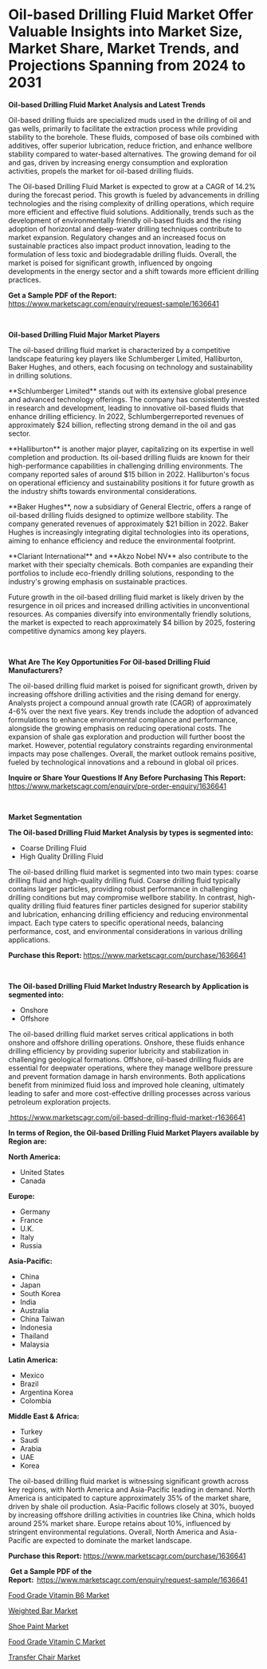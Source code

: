 <p><h1>Oil-based Drilling Fluid Market Offer Valuable Insights into Market Size, Market Share, Market Trends, and Projections Spanning from 2024 to 2031</h1></p><p><strong>Oil-based Drilling Fluid Market Analysis and Latest Trends</strong></p>
<p><p>Oil-based drilling fluids are specialized muds used in the drilling of oil and gas wells, primarily to facilitate the extraction process while providing stability to the borehole. These fluids, composed of base oils combined with additives, offer superior lubrication, reduce friction, and enhance wellbore stability compared to water-based alternatives. The growing demand for oil and gas, driven by increasing energy consumption and exploration activities, propels the market for oil-based drilling fluids.</p><p>The Oil-based Drilling Fluid Market is expected to grow at a CAGR of 14.2% during the forecast period. This growth is fueled by advancements in drilling technologies and the rising complexity of drilling operations, which require more efficient and effective fluid solutions. Additionally, trends such as the development of environmentally friendly oil-based fluids and the rising adoption of horizontal and deep-water drilling techniques contribute to market expansion. Regulatory changes and an increased focus on sustainable practices also impact product innovation, leading to the formulation of less toxic and biodegradable drilling fluids. Overall, the market is poised for significant growth, influenced by ongoing developments in the energy sector and a shift towards more efficient drilling practices.</p></p>
<p><strong>Get a Sample PDF of the Report:&nbsp;</strong> <a href="https://www.marketscagr.com/enquiry/request-sample/1636641">https://www.marketscagr.com/enquiry/request-sample/1636641</a></p>
<p>&nbsp;</p>
<p><strong>Oil-based Drilling Fluid Major Market Players</strong></p>
<p><p>The oil-based drilling fluid market is characterized by a competitive landscape featuring key players like Schlumberger Limited, Halliburton, Baker Hughes, and others, each focusing on technology and sustainability in drilling solutions.</p><p>**Schlumberger Limited** stands out with its extensive global presence and advanced technology offerings. The company has consistently invested in research and development, leading to innovative oil-based fluids that enhance drilling efficiency. In 2022, Schlumbergerreported revenues of approximately $24 billion, reflecting strong demand in the oil and gas sector.</p><p>**Halliburton** is another major player, capitalizing on its expertise in well completion and production. Its oil-based drilling fluids are known for their high-performance capabilities in challenging drilling environments. The company reported sales of around $15 billion in 2022. Halliburton's focus on operational efficiency and sustainability positions it for future growth as the industry shifts towards environmental considerations.</p><p>**Baker Hughes**, now a subsidiary of General Electric, offers a range of oil-based drilling fluids designed to optimize wellbore stability. The company generated revenues of approximately $21 billion in 2022. Baker Hughes is increasingly integrating digital technologies into its operations, aiming to enhance efficiency and reduce the environmental footprint.</p><p>**Clariant International** and **Akzo Nobel NV** also contribute to the market with their specialty chemicals. Both companies are expanding their portfolios to include eco-friendly drilling solutions, responding to the industry's growing emphasis on sustainable practices.</p><p>Future growth in the oil-based drilling fluid market is likely driven by the resurgence in oil prices and increased drilling activities in unconventional resources. As companies diversify into environmentally friendly solutions, the market is expected to reach approximately $4 billion by 2025, fostering competitive dynamics among key players.</p></p>
<p>&nbsp;</p>
<p><strong>What Are The Key Opportunities For Oil-based Drilling Fluid Manufacturers?</strong></p>
<p><p>The oil-based drilling fluid market is poised for significant growth, driven by increasing offshore drilling activities and the rising demand for energy. Analysts project a compound annual growth rate (CAGR) of approximately 4-6% over the next five years. Key trends include the adoption of advanced formulations to enhance environmental compliance and performance, alongside the growing emphasis on reducing operational costs. The expansion of shale gas exploration and production will further boost the market. However, potential regulatory constraints regarding environmental impacts may pose challenges. Overall, the market outlook remains positive, fueled by technological innovations and a rebound in global oil prices.</p></p>
<p><strong>Inquire or Share Your Questions If Any Before Purchasing This Report:</strong> <a href="https://www.marketscagr.com/enquiry/pre-order-enquiry/1636641">https://www.marketscagr.com/enquiry/pre-order-enquiry/1636641</a></p>
<p>&nbsp;</p>
<p><strong>Market Segmentation</strong></p>
<p><strong>The Oil-based Drilling Fluid Market Analysis by types is segmented into:</strong></p>
<p><ul><li>Coarse Drilling Fluid</li><li>High Quality Drilling Fluid</li></ul></p>
<p><p>The oil-based drilling fluid market is segmented into two main types: coarse drilling fluid and high-quality drilling fluid. Coarse drilling fluid typically contains larger particles, providing robust performance in challenging drilling conditions but may compromise wellbore stability. In contrast, high-quality drilling fluid features finer particles designed for superior stability and lubrication, enhancing drilling efficiency and reducing environmental impact. Each type caters to specific operational needs, balancing performance, cost, and environmental considerations in various drilling applications.</p></p>
<p><strong>Purchase this Report:&nbsp;</strong><a href="https://www.marketscagr.com/purchase/1636641">https://www.marketscagr.com/purchase/1636641</a></p>
<p>&nbsp;</p>
<p><strong>The Oil-based Drilling Fluid Market Industry Research by Application is segmented into:</strong></p>
<p><ul><li>Onshore</li><li>Offshore</li></ul></p>
<p><p>The oil-based drilling fluid market serves critical applications in both onshore and offshore drilling operations. Onshore, these fluids enhance drilling efficiency by providing superior lubricity and stabilization in challenging geological formations. Offshore, oil-based drilling fluids are essential for deepwater operations, where they manage wellbore pressure and prevent formation damage in harsh environments. Both applications benefit from minimized fluid loss and improved hole cleaning, ultimately leading to safer and more cost-effective drilling processes across various petroleum exploration projects.</p></p>
<p><a href="https://www.marketscagr.com/oil-based-drilling-fluid-market-r1636641">&nbsp;https://www.marketscagr.com/oil-based-drilling-fluid-market-r1636641</a></p>
<p><strong>In terms of Region, the Oil-based Drilling Fluid Market Players available by Region are:</strong></p>
<p>
    <p> <strong> North America: </strong>
        <ul>
            <li>United States</li>
            <li>Canada</li>
        </ul>
        </p> 
    <p> <strong> Europe: </strong>
        <ul>
            <li>Germany</li>
            <li>France</li>
            <li>U.K.</li>
            <li>Italy</li>
            <li>Russia</li>
        </ul>
        </p> 
    <p> <strong> Asia-Pacific: </strong>
        <ul>
            <li>China</li>
            <li>Japan</li>
            <li>South Korea</li>
            <li>India</li>
            <li>Australia</li>
            <li>China Taiwan</li>
            <li>Indonesia</li>
            <li>Thailand</li>
            <li>Malaysia</li>
        </ul>
        </p> 
    <p> <strong> Latin America: </strong>
        <ul>
            <li>Mexico</li>
            <li>Brazil</li>
            <li>Argentina Korea</li>
            <li>Colombia</li>
        </ul>
        </p> 
    <p> <strong> Middle East & Africa: </strong>
        <ul>
            <li>Turkey</li>
            <li>Saudi</li>
            <li>Arabia</li>
            <li>UAE</li>
            <li>Korea</li>
        </ul>
    </p>
    </p>
<p><p>The oil-based drilling fluid market is witnessing significant growth across key regions, with North America and Asia-Pacific leading in demand. North America is anticipated to capture approximately 35% of the market share, driven by shale oil production. Asia-Pacific follows closely at 30%, buoyed by increasing offshore drilling activities in countries like China, which holds around 25% market share. Europe retains about 10%, influenced by stringent environmental regulations. Overall, North America and Asia-Pacific are expected to dominate the market landscape.</p></p>
<p><strong>Purchase this Report: </strong><a href="https://www.marketscagr.com/purchase/1636641">https://www.marketscagr.com/purchase/1636641</a></p>
<p>&nbsp;<strong>Get a Sample PDF of the Report:&nbsp;&nbsp;</strong><a href="https://www.marketscagr.com/enquiry/request-sample/1636641">https://www.marketscagr.com/enquiry/request-sample/1636641</a></p>
<p><strong></strong></p>
<p><p><a href="https://medium.com/@frankhernanxxfnf/global-food-grade-vitamin-b6-market-opportunities-and-market-challenges-2024-2031-3f8a8fbc73df?postPublishedType=repub">Food Grade Vitamin B6 Market</a></p><p><a href="https://www.linkedin.com/pulse/weighted-bar-market-overview-global-trends-future-prospects-akche?trackingId=EMSvInyGRKaJcUOlOuNXiw%3D%3D">Weighted Bar Market</a></p><p><a href="https://issuu.com/reportprime-2/docs/shoe-paint-market-size-2030.pptx_5592979712121e">Shoe Paint Market</a></p><p><a href="https://medium.com/@frankhernanxxfnf/food-grade-vitamin-c-market-2024-2031-industry-insights-and-investment-opportunities-7f9de7c719f9?postPublishedType=repub">Food Grade Vitamin C Market</a></p><p><a href="https://www.linkedin.com/pulse/global-transfer-chair-industry-research-report-competitive-yedke?trackingId=ujYClSfgRJedXMl0Ag%2FIDA%3D%3D">Transfer Chair Market</a></p></p>